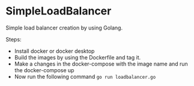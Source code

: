 # SimpleLoadBalancer
Simple load balancer creation by using Golang.

Steps:

  - Install docker or docker desktop 
  - Build the images by using the Dockerfile and tag it.
  - Make a changes in the docker-compose with the image name and run the docker-compose up
  - Now run the following command
      `go run loadbalancer.go`
    
